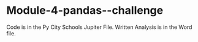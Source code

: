 # Module-4-pandas--challenge

Code is in the Py City Schools Jupiter File.
Written Analysis is in the Word file.
